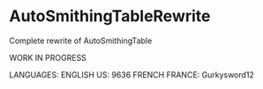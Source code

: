 # AutoSmithingTableRewrite
Complete rewrite of AutoSmithingTable

WORK IN PROGRESS




LANGUAGES:
ENGLISH US: 9636
FRENCH FRANCE: Gurkysword12
